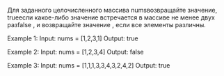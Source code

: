Для заданного целочисленного массива numsвозвращайте значение, trueесли какое-либо значение встречается в массиве не менее двух разfalse , и возвращайте значение , если все элементы различны.

Example 1:
Input: nums = [1,2,3,1]
Output: true

Example 2:
Input: nums = [1,2,3,4]
Output: false

Example 3:
Input: nums = [1,1,1,3,3,4,3,2,4,2]
Output: true